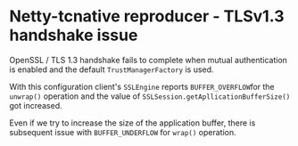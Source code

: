 # Netty-tcnative reproducer - TLSv1.3 handshake issue

OpenSSL / TLS 1.3 handshake fails to complete when mutual authentication is enabled and the default `TrustManagerFactory` is used.

With this configuration client's `SSLEngine` reports `BUFFER_OVERFLOW`for the `unwrap()` operation and
the value of `SSLSession.getApllicationBufferSize()` got increased.

Even if we try to increase the size of the application buffer, there is subsequent issue with `BUFFER_UNDERFLOW` for `wrap()` operation.


